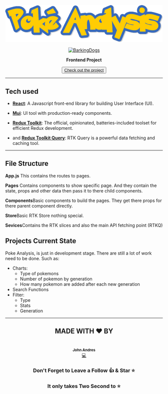 <div align="center">

<img src="./client/src/assets/images/pokeanalysislogo.png" alt="pokemon analysis website" />

<a href="https://pokeanalysis.netlify.app/"><img src="https://media3.giphy.com/media/fSvqyvXn1M3btN8sDh/giphy.gif?cid=ecf05e47ik0kxtqnhhknu27hdkgplg126dx4tdjtll4gddbp&rid=giphy.gif&ct=g" width="200px;" alt="BarkingDogs"/></a>
<p><b>Frontend Project</b></p>

<button><a href="https://pokeanalysis.netlify.app/">Check out the project</a></button>
</div>
<hr>

## Tech used

- <b>[React](https://reactjs.org/)</b>: A Javascript front-end library for building User Interface (UI).
- <b>[Mui](https://mui.com/)</b>: UI tool with production-ready components.
- <b>[Redux Toolkit](https://redux-toolkit.js.org/)</b>: The official, opinionated, batteries-included toolset for efficient Redux development.

- and <b>[Redux Toolkit Query](https://redux-toolkit.js.org/rtk-query/overview)</b>: RTK Query is a powerful data fetching and caching tool. 
<hr>

## File Structure
<b>App.js</b> This contains the routes to pages.

<b>Pages</b> Contains components to show specific page. And they contain the state, props and other data then pass it to there child components.

<b>Components</b>Basic components to build the pages. They get there props for there parent component directly.

<b>Store</b>Basic RTK Store nothing special.

<b>Sevices</b>Contains the RTK slices and also the main API fetching point (RTKQ)

## Projects Current State
Poke Analysis, is just in development stage. There are still a lot of work need to be done.
Such as:
- Charts: 
    - Type of pokemons
    - Number of pokemon by generation
    - How many pokemon are added after each new generation
- Search Functions
- Filter:
    - Type
    - Stats
    - Generation
<hr>

<div align="center">

## MADE WITH ❤️ BY 

<td align="center"><a href="https://github.com/John4E656F"><img src="https://avatars.githubusercontent.com/u/104214379?v=4" width="200px;" alt=""/><br /><sub><b>John Andres</b></sub></a><br /><a href="https://github.com/John4E656F3" title="Code">💻</a> </td>


### Don't Forget to Leave a Follow 👍 &  Star ⭐ 
### It only takes Two Second to ⭐
</div>